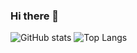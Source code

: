 ### Hi there 👋

![GitHub stats](https://github-readme-stats.vercel.app/api?username=zitryss&show_icons=true&theme=vue&include_all_commits=true&disable_animations=true) ![Top Langs](https://github-readme-stats.vercel.app/api/top-langs/?username=zitryss&langs_count=3)
